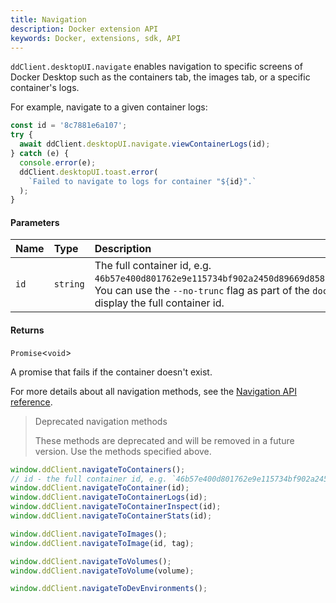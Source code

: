 ```yaml
---
title: Navigation
description: Docker extension API
keywords: Docker, extensions, sdk, API
---
```


`ddClient.desktopUI.navigate` enables navigation to specific screens of Docker Desktop such as the containers tab, the images tab, or a specific container's logs.

For example, navigate to a given container logs:

```typescript
const id = '8c7881e6a107';
try {
  await ddClient.desktopUI.navigate.viewContainerLogs(id);
} catch (e) {
  console.error(e);
  ddClient.desktopUI.toast.error(
    `Failed to navigate to logs for container "${id}".`
  );
}
```

#### Parameters

| Name | Type     | Description                                                                                                                                                                                            |
| :--- | :------- | :----------------------------------------------------------------------------------------------------------------------------------------------------------------------------------------------------- |
| `id` | `string` | The full container id, e.g. `46b57e400d801762e9e115734bf902a2450d89669d85881058a46136520aca28`. You can use the `--no-trunc` flag as part of the `docker ps` command to display the full container id. |

#### Returns

`Promise`<`void`\>

A promise that fails if the container doesn't exist.

For more details about all navigation methods, see the [Navigation API reference](reference/interfaces/NavigationIntents.md).

> Deprecated navigation methods
>
> These methods are deprecated and will be removed in a future version. Use the methods specified above.

```typescript
window.ddClient.navigateToContainers();
// id - the full container id, e.g. `46b57e400d801762e9e115734bf902a2450d89669d85881058a46136520aca28`
window.ddClient.navigateToContainer(id);
window.ddClient.navigateToContainerLogs(id);
window.ddClient.navigateToContainerInspect(id);
window.ddClient.navigateToContainerStats(id);

window.ddClient.navigateToImages();
window.ddClient.navigateToImage(id, tag);

window.ddClient.navigateToVolumes();
window.ddClient.navigateToVolume(volume);

window.ddClient.navigateToDevEnvironments();
```